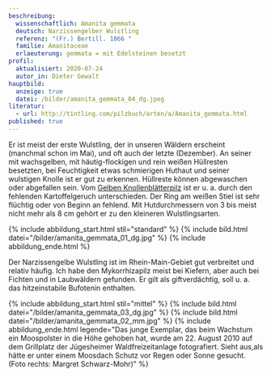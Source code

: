```yaml
---
beschreibung:
  wissenschaftlich: Amanita gemmata
  deutsch: Narzissengelber Wulstling
  referenz: "(Fr.) Bertill. 1866 "
  familie: Amanitaceae
  erlaeuterung: gemmata = mit Edelsteinen besetzt
profil:
  aktualisiert: 2020-07-24
  autor_in: Dieter Gewalt
hauptbild:
  anzeige: true
  datei: /bilder/amanita_gemmata_04_dg.jpeg
literatur:
  - url: http://tintling.com/pilzbuch/arten/a/Amanita_gemmata.html
published: true
---
```

Er ist meist der erste Wulstling, der in unseren Wäldern erscheint (manchmal schon im Mai), und oft auch der letzte (Dezember). An seiner mit wachsgelben, mit häutig-flockigen und rein weißen Hüllresten besetzten, bei Feuchtigkeit etwas schmierigen Huthaut und seiner wulstigen Knolle ist er gut zu erkennen. Hüllreste können abgewaschen oder abgefallen sein. Vom [Gelben Knollenblätterpilz](/pilze/amanita-citrina-gelber-knollenblätterpilz) ist er u. a. durch den fehlenden Kartoffelgeruch unterschieden. Der Ring am weißen Stiel ist sehr flüchtig oder von Beginn an fehlend. Mit Hutdurchmessern von 3 bis meist nicht mehr als 8 cm gehört er zu den kleineren Wulstlingsarten.

{% include abbildung_start.html stil="standard" %}
{% include bild.html datei="/bilder/amanita_gemmata_01_dg.jpg" %}
{% include abbildung_ende.html %}

Der Narzissengelbe Wulstling ist im Rhein-Main-Gebiet gut verbreitet und relativ häufig. Ich habe den Mykorrhizapilz meist bei Kiefern, aber auch bei Fichten und in Laubwäldern gefunden. Er gilt als giftverdächtig, soll u. a. das hitzeinstabile Bufotenin enthalten.

{% include abbildung_start.html stil="mittel" %}
{% include bild.html datei="/bilder/amanita_gemmata_03_dg.jpg" %}
{% include bild.html datei="/bilder/amanita_gemmata_02_mm.jpg" %}
{% include abbildung_ende.html legende="Das junge Exemplar, das beim Wachstum ein Moospolster in die Höhe gehoben hat, wurde am 22. August 2010 auf dem Grillplatz der Jügesheimer Waldfreizeitanlage fotografiert. Sieht aus,als hätte er unter einem Moosdach Schutz vor Regen oder Sonne gesucht. (Foto rechts: Margret Schwarz-Mohr)" %}